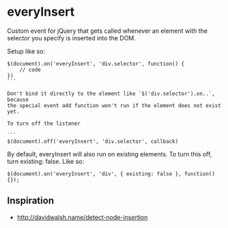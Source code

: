 everyInsert
===========

Custom event for jQuery that gets called whenever an element with the selector you specify is inserted into the DOM.

Setup like so:

````
$(document).on('everyInsert', 'div.selector', function() {
	// code
})
```

Don't bind it directly to the element like `$('div.selector').on..`, because
the special event add function won't run if the element does not exist yet.

To turn off the listener

```
$(document).off('everyInsert', 'div.selector', callback)
````

By default, everyInsert will also run on existing elements. To turn this off,
turn existing: false. Like so:

````
$(document).on('everyInsert', 'div', { existing: false }, function() {});
````

## Inspiration
* http://davidwalsh.name/detect-node-insertion
